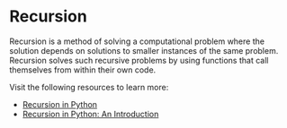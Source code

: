 # Recursion

Recursion is a method of solving a computational problem where the solution depends on solutions to smaller instances of the same problem. Recursion solves such recursive problems by using functions that call themselves from within their own code.

Visit the following resources to learn more:

- [Recursion in Python](https://www.geeksforgeeks.org/recursion/)
- [Recursion in Python: An Introduction](https://realpython.com/python-recursion/)
